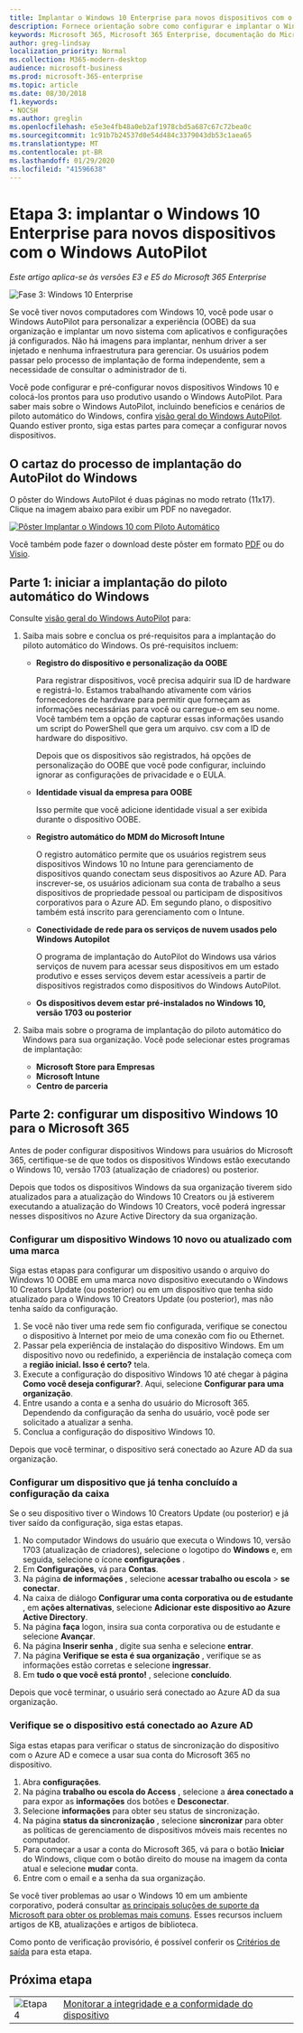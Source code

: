 ```yaml
---
title: Implantar o Windows 10 Enterprise para novos dispositivos com o Windows AutoPilot
description: Fornece orientação sobre como configurar e implantar o Windows 10 Enterprise com o Windows AutoPilot.
keywords: Microsoft 365, Microsoft 365 Enterprise, documentação do Microsoft 365, Windows 10 Enterprise, implantação, Windows AutoPilot
author: greg-lindsay
localization_priority: Normal
ms.collection: M365-modern-desktop
audience: microsoft-business
ms.prod: microsoft-365-enterprise
ms.topic: article
ms.date: 08/30/2018
f1.keywords:
- NOCSH
ms.author: greglin
ms.openlocfilehash: e5e3e4fb48a0eb2af1978cbd5a687c67c72bea0c
ms.sourcegitcommit: 1c91b7b24537d0e54d484c3379043db53c1aea65
ms.translationtype: MT
ms.contentlocale: pt-BR
ms.lasthandoff: 01/29/2020
ms.locfileid: "41596638"
---
```

# <a name="step-3-deploy-windows-10-enterprise-for-new-devices-with-windows-autopilot"></a>Etapa 3: implantar o Windows 10 Enterprise para novos dispositivos com o Windows AutoPilot

*Este artigo aplica-se às versões E3 e E5 do Microsoft 365 Enterprise*

![Fase 3: Windows 10 Enterprise](./media/deploy-foundation-infrastructure/win10enterprise_icon-small.png)

Se você tiver novos computadores com Windows 10, você pode usar o Windows AutoPilot para personalizar a experiência (OOBE) da sua organização e implantar um novo sistema com aplicativos e configurações já configurados. Não há imagens para implantar, nenhum driver a ser injetado e nenhuma infraestrutura para gerenciar. Os usuários podem passar pelo processo de implantação de forma independente, sem a necessidade de consultar o administrador de ti.

Você pode configurar e pré-configurar novos dispositivos Windows 10 e colocá-los prontos para uso produtivo usando o Windows AutoPilot. Para saber mais sobre o Windows AutoPilot, incluindo benefícios e cenários de piloto automático do Windows, confira [visão geral do Windows AutoPilot](https://docs.microsoft.com/windows/deployment/windows-Autopilot/windows-10-Autopilot). Quando estiver pronto, siga estas partes para começar a configurar novos dispositivos.

## <a name="the-windows-autopilot-deployment-process-poster"></a>O cartaz do processo de implantação do AutoPilot do Windows

O pôster do Windows AutoPilot é duas páginas no modo retrato (11x17). Clique na imagem abaixo para exibir um PDF no navegador. 

[![Pôster Implantar o Windows 10 com Piloto Automático](./media/windows10-deploy-autopilot/windows10-autopilot-flowchart.png)](https://docs.microsoft.com/windows/deployment/media/Windows10AutopilotFlowchart.pdf)

Você também pode fazer o download deste pôster em formato [PDF](https://github.com/MicrosoftDocs/windows-itpro-docs/raw/public/windows/deployment/media/Windows10AutopilotFlowchart.pdf) ou do [Visio](https://github.com/MicrosoftDocs/windows-itpro-docs/raw/public/windows/deployment/media/Windows10Autopilotflowchart.vsdx).

## <a name="part-1-start-windows-autopilot-deployment"></a>Parte 1: iniciar a implantação do piloto automático do Windows
Consulte [visão geral do Windows AutoPilot](https://docs.microsoft.com/windows/deployment/windows-Autopilot/windows-10-Autopilot) para:

1. Saiba mais sobre e conclua os pré-requisitos para a implantação do piloto automático do Windows. Os pré-requisitos incluem:
    - **Registro do dispositivo e personalização da OOBE**

        Para registrar dispositivos, você precisa adquirir sua ID de hardware e registrá-lo. Estamos trabalhando ativamente com vários fornecedores de hardware para permitir que forneçam as informações necessárias para você ou carregue-o em seu nome. Você também tem a opção de capturar essas informações usando um script do PowerShell que gera um arquivo. csv com a ID de hardware do dispositivo.

        Depois que os dispositivos são registrados, há opções de personalização do OOBE que você pode configurar, incluindo ignorar as configurações de privacidade e o EULA.

    - **Identidade visual da empresa para OOBE**

        Isso permite que você adicione identidade visual a ser exibida durante o dispositivo OOBE.

    - **Registro automático do MDM do Microsoft Intune**
        
        O registro automático permite que os usuários registrem seus dispositivos Windows 10 no Intune para gerenciamento de dispositivos quando conectam seus dispositivos ao Azure AD. Para inscrever-se, os usuários adicionam sua conta de trabalho a seus dispositivos de propriedade pessoal ou participam de dispositivos corporativos para o Azure AD. Em segundo plano, o dispositivo também está inscrito para gerenciamento com o Intune.

    - **Conectividade de rede para os serviços de nuvem usados pelo Windows Autopilot**

        O programa de implantação do AutoPilot do Windows usa vários serviços de nuvem para acessar seus dispositivos em um estado produtivo e esses serviços devem estar acessíveis a partir de dispositivos registrados como dispositivos do Windows AutoPilot. 

    - **Os dispositivos devem estar pré-instalados no Windows 10, versão 1703 ou posterior**

2. Saiba mais sobre o programa de implantação do piloto automático do Windows para sua organização. Você pode selecionar estes programas de implantação:
    - **Microsoft Store para Empresas**
    - **Microsoft Intune**
    - **Centro de parceria**

## <a name="part-2-set-up-a-windows-10-device-for-microsoft-365"></a>Parte 2: configurar um dispositivo Windows 10 para o Microsoft 365
Antes de poder configurar dispositivos Windows para usuários do Microsoft 365, certifique-se de que todos os dispositivos Windows estão executando o Windows 10, versão 1703 (atualização de criadores) ou posterior.

Depois que todos os dispositivos Windows da sua organização tiverem sido atualizados para a atualização do Windows 10 Creators ou já estiverem executando a atualização do Windows 10 Creators, você poderá ingressar nesses dispositivos no Azure Active Directory da sua organização.

### <a name="set-up-a-brand-new-or-newly-upgraded-windows-10-device"></a>Configurar um dispositivo Windows 10 novo ou atualizado com uma marca
Siga estas etapas para configurar um dispositivo usando o arquivo do Windows 10 OOBE em uma marca novo dispositivo executando o Windows 10 Creators Update (ou posterior) ou em um dispositivo que tenha sido atualizado para o Windows 10 Creators Update (ou posterior), mas não tenha saído da configuração.

1. Se você não tiver uma rede sem fio configurada, verifique se conectou o dispositivo à Internet por meio de uma conexão com fio ou Ethernet.
2. Passar pela experiência de instalação do dispositivo Windows. Em um dispositivo novo ou redefinido, a experiência de instalação começa com a **região inicial. Isso é certo?** tela.
3. Execute a configuração do dispositivo Windows 10 até chegar à página **Como você deseja configurar?**. Aqui, selecione **Configurar para uma organização**.
4. Entre usando a conta e a senha do usuário do Microsoft 365. Dependendo da configuração da senha do usuário, você pode ser solicitado a atualizar a senha. 
5. Conclua a configuração do dispositivo Windows 10.

Depois que você terminar, o dispositivo será conectado ao Azure AD da sua organização.

### <a name="set-up-a-device-that-has-already-completed-out-of-box-setup"></a>Configurar um dispositivo que já tenha concluído a configuração da caixa
Se o seu dispositivo tiver o Windows 10 Creators Update (ou posterior) e já tiver saído da configuração, siga estas etapas.

1. No computador Windows do usuário que executa o Windows 10, versão 1703 (atualização de criadores), selecione o logotipo do **Windows** e, em seguida, selecione o ícone **configurações** .
2. Em **Configurações**, vá para **Contas**.
3. Na página **de informações** , selecione **acessar trabalho ou escola** > **se conectar**.
4. Na caixa de diálogo **Configurar uma conta corporativa ou de estudante** , em **ações alternativas**, selecione **Adicionar este dispositivo ao Azure Active Directory**.
5. Na página **faça** logon, insira sua conta corporativa ou de estudante e selecione **Avançar**.
6. Na página **Inserir senha** , digite sua senha e selecione **entrar**.
7. Na página **Verifique se esta é sua organização** , verifique se as informações estão corretas e selecione **ingressar**.
8. Em **tudo o que você está pronto!** , selecione **concluído**.

Depois que você terminar, o usuário será conectado ao Azure AD da sua organização.

### <a name="verify-the-device-is-connected-to-azure-ad"></a>Verifique se o dispositivo está conectado ao Azure AD
Siga estas etapas para verificar o status de sincronização do dispositivo com o Azure AD e comece a usar sua conta do Microsoft 365 no dispositivo. 

1. Abra **configurações**.
2. Na página **trabalho ou escola do Access** , selecione a **área conectado <organization name> a** para expor as **informações** dos botões e **Desconectar**.
3. Selecione **informações** para obter seu status de sincronização.
4. Na página **status da sincronização** , selecione **sincronizar** para obter as políticas de gerenciamento de dispositivos móveis mais recentes no computador.
5. Para começar a usar a conta do Microsoft 365, vá para o botão **Iniciar** do Windows, clique com o botão direito do mouse na imagem da conta atual e selecione **mudar** conta.
6. Entre com o email e a senha da sua organização.

Se você tiver problemas ao usar o Windows 10 em um ambiente corporativo, poderá consultar [as principais soluções de suporte da Microsoft para obter os problemas mais comuns](https://docs.microsoft.com/windows/client-management/windows-10-support-solutions). Esses recursos incluem artigos de KB, atualizações e artigos de biblioteca.

Como ponto de verificação provisório, é possível conferir os [Critérios de saída](windows10-exit-criteria.md#crit-windows10-step3) para esta etapa.

## <a name="next-step"></a>Próxima etapa

|||
|:-------|:-----|
|![Etapa 4](./media/stepnumbers/Step4.png)| [Monitorar a integridade e a conformidade do dispositivo](windows10-enable-windows-analytics.md) |
